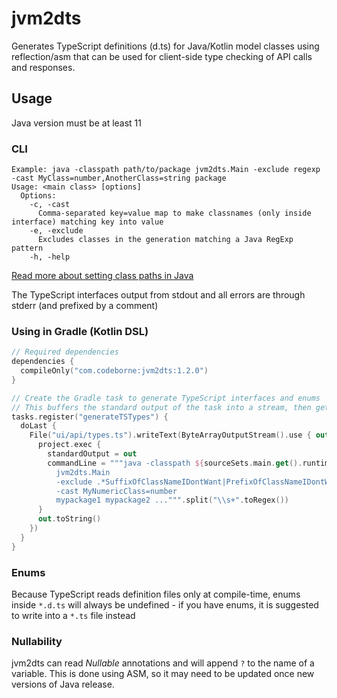 # jvm2dts

Generates TypeScript definitions (d.ts) for Java/Kotlin model classes using reflection/asm 
that can be used for client-side type checking of API calls and responses.

## Usage

Java version must be at least 11

### CLI
```
Example: java -classpath path/to/package jvm2dts.Main -exclude regexp -cast MyClass=number,AnotherClass=string package
Usage: <main class> [options]
  Options:
    -c, -cast
      Comma-separated key=value map to make classnames (only inside interface) matching key into value
    -e, -exclude
      Excludes classes in the generation matching a Java RegExp pattern
    -h, -help
```

[Read more about setting class paths in Java](https://docs.oracle.com/javase/11/docs/technotes/tools/windows/classpath.html)

The TypeScript interfaces output from stdout and all errors are through stderr (and prefixed by a comment)

### Using in Gradle (Kotlin DSL)

```kotlin
// Required dependencies
dependencies {
  compileOnly("com.codeborne:jvm2dts:1.2.0")
}

// Create the Gradle task to generate TypeScript interfaces and enums
// This buffers the standard output of the task into a stream, then gets written to a file
tasks.register("generateTSTypes") {
  doLast {
    File("ui/api/types.ts").writeText(ByteArrayOutputStream().use { out ->
      project.exec {
        standardOutput = out
        commandLine = """java -classpath ${sourceSets.main.get().runtimeClasspath.asPath}${File.pathSeparator}${sourceSets.main.get().compileClasspath.asPath}
          jvm2dts.Main 
          -exclude .*SuffixOfClassNameIDontWant|PrefixOfClassNameIDontWant.*
          -cast MyNumericClass=number
          mypackage1 mypackage2 ...""".split("\\s+".toRegex())
      }
      out.toString()
    })
  }
}
```

### Enums

Because TypeScript reads definition files only at compile-time, enums inside ``*.d.ts``
will always be undefined - if you have enums, it is suggested to write into a ``*.ts`` file instead

### Nullability

jvm2dts can read *Nullable* annotations and will append ``?`` to the name of a variable.
This is done using ASM, so it may need to be updated once new versions of Java release.
